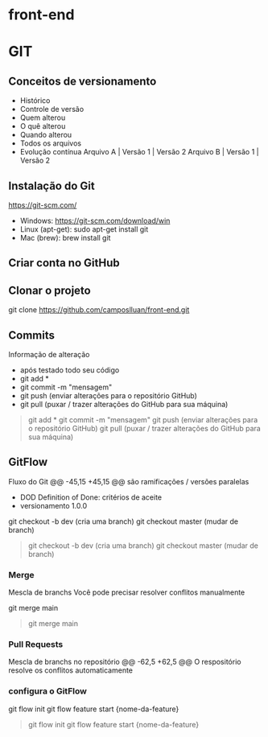 # front-end

# GIT
## Conceitos de versionamento
 - Histórico
 - Controle de versão
 - Quem alterou
 - O quê alterou
 - Quando alterou
 - Todos os arquivos
 - Evolução contínua
 Arquivo A  | Versão 1 | Versão 2
 Arquivo B  | Versão 1 | Versão 2
 ## Instalação do Git
https://git-scm.com/
- Windows: https://git-scm.com/download/win
- Linux (apt-get): sudo apt-get install git
- Mac (brew): brew install git
 ## Criar conta no GitHub
 ## Clonar o projeto
 git clone https://github.com/camposlluan/front-end.git
 ## Commits
 Informação de alteração
 - após testado todo seu código
 - git add *
 - git commit -m "mensagem"
 - git push (enviar alterações para o repositório GitHub)
 - git pull (puxar / trazer alterações do GitHub para sua máquina)
 > git add *
 > git commit -m "mensagem"
 > git push (enviar alterações para o repositório GitHub)
 > git pull (puxar / trazer alterações do GitHub para sua máquina)
## GitFlow
Fluxo do Git
@@ -45,15 +45,15 @@ são ramificações / versões paralelas
- DOD Definition of Done: critérios de aceite
- versionamento 1.0.0

git checkout -b dev (cria uma branch)
git checkout master (mudar de branch)
> git checkout -b dev (cria uma branch)
> git checkout master (mudar de branch)

### Merge
Mescla de branchs
Você pode precisar resolver conflitos manualmente

git merge main 
> git merge main 
### Pull Requests
Mescla de branchs no repositório
@@ -62,5 +62,5 @@ O respositório resolve os conflitos automaticamente


### configura o GitFlow
git flow init
git flow feature start {nome-da-feature}
> git flow init
> git flow feature start {nome-da-feature}